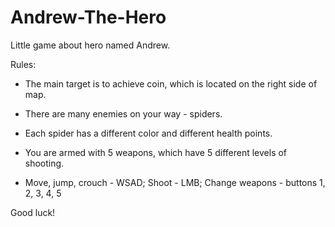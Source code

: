 # Andrew-The-Hero
Little game about hero named Andrew.

Rules:

- The main target is to achieve coin, which is located on the right side of map.

- There are many enemies on your way - spiders.

- Each spider has a different color and different health points.

- You are armed with 5 weapons, which have 5 different levels of shooting. 

- Move, jump, crouch - WSAD; Shoot - LMB; Change weapons - buttons 1, 2, 3, 4, 5

Good luck!
